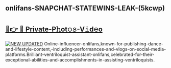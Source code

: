 ## onlifans-SNAPCHAT-STATEWINS-LEAK-(5kcwp)


# <h2><a href="https://mediaupload.pro?-20M">🔗👉 🔴 Private-P𝚑ot𝚘𝚜-V𝚒d𝚎o</a></h2>

[![NEW UPDATED](https://i.imgur.com/0qMVB7G.gif)](https://mediaupload.pro?-20M)
Online-influencer-onlifans,known-for-publishing-dance-and-lifestyle-content,-including-performances-and-vlogs-on-social-media-platforms.Brilliant-ventriloquist-assistant-onlifans,celebrated-for-their-exceptional-abilities-and-accomplishments-in-assisting-ventriloquists.  